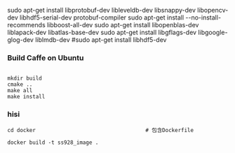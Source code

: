 

sudo apt-get install libprotobuf-dev libleveldb-dev libsnappy-dev libopencv-dev libhdf5-serial-dev protobuf-compiler
sudo apt-get install --no-install-recommends libboost-all-dev
sudo apt-get install libopenblas-dev liblapack-dev libatlas-base-dev
sudo apt-get install libgflags-dev libgoogle-glog-dev liblmdb-dev
#sudo apt-get install libhdf5-dev


### Build Caffe on Ubuntu
```

mkdir build
cmake ..
make all
make install

```



### hisi
```
cd docker                                   # 包含Dockerfile

docker build -t ss928_image .



```